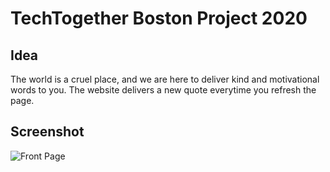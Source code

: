 TechTogether Boston Project 2020
=====================================================

## Idea

The world is a cruel place, and we are here to deliver kind and motivational words to you. The website delivers a new quote everytime you refresh the page. 

## Screenshot

![Front Page](https://imgur.com/BO8wCzE)
